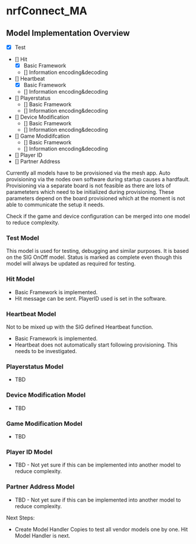 # nrfConnect_MA

## Model Implementation Overview
- [x] Test
- [] Hit
    - [x] Basic Framework
    - [] Information encoding&decoding
- [] Heartbeat
    - [x] Basic Framework
    - [] Information encoding&decoding
- [] Playerstatus
    - [] Basic Framework
    - [] Information encoding&decoding
- [] Device Modification
    - [] Basic Framework
    - [] Information encoding&decoding
- [] Game Modidifcation
    - [] Basic Framework
    - [] Information encoding&decoding
- [] Player ID
- [] Partner Address

Currently all models have to be provisioned via the mesh app.
Auto provisioning via the nodes own software during startup causes a hardfault.
Provisioning via a separate board is not feasible as there are lots of parameteters which need to be initialized during provisioning.
These parameters depend on the board provisioned which at the moment is not able to communicate the setup it needs.

Check if the game and device configuration can be merged into one model to reduce complexity.


### Test Model
This model is used for testing, debugging and similar purposes. It is based on the SIG OnOff model.
Status is marked as complete even though this model will always be updated as required for testing.

### Hit Model
- Basic Framework is implemented.
- Hit message can be sent. PlayerID used is set in the software.

### Heartbeat Model
Not to be mixed up with the SIG defined Heartbeat function.
- Basic Framework is implemented.
- Heartbeat does not automatically start following provisioning. This needs to be investigated.

### Playerstatus Model
- TBD

### Device Modification Model
- TBD

### Game Modification Model
- TBD

### Player ID Model
- TBD -  Not yet sure if this can be implemented into another model to reduce complexity.

### Partner Address  Model
- TBD -  Not yet sure if this can be implemented into another model to reduce complexity.


Next Steps:
- Create Model Handler Copies to test all vendor models one by one.
    Hit Model Handler is next.